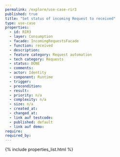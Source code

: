 ```yaml
---
permalink: /explore/use-case-rir3
published: true
title: "Set status of incoming Request to received"
type: use-case
properties:
  - id: RIR3
  - layer: Consumption
  - facade: IncomingRequestsFacade
  - function: received
  - description:
  - feature category: Request automation
  - tech category: Requests
  - status: DONE
  - comments:
  - actor: Identity
  - component: Runtime
  - trigger:
  - precondition:
  - result:
  - priority: n/a
  - complexity: n/a
  - size: n/a
  - created_at:
  - changed_at:
  - link auf testcode:
  - published: default
  - link auf demo:
require:
required_by:
---
```

{% include properties_list.html %}
